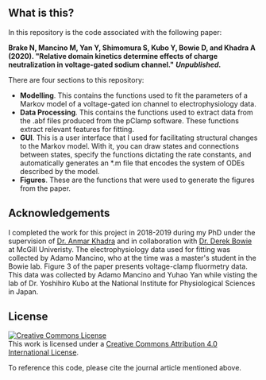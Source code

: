 ## What is this?
In this repository is the code associated with the following paper: 

**Brake N, Mancino M, Yan Y, Shimomura S, Kubo Y, Bowie D, and Khadra A (2020). "Relative domain kinetics determine effects of charge   neutralization in voltage-gated sodium channel."** *****Unpublished.*****

There are four sections to this repository:
* **Modelling**. This contains the functions used to fit the parameters of a Markov model of a voltage-gated ion channel to electrophysiology data.
* **Data Processing**. This contains the functions used to extract data from the .abf files produced from the pClamp software. These functions extract relevant features for fitting.
* **GUI**. This is a user interface that I used for facilitating structural changes to the Markov model. With it, you can draw states and connections between states, specify the functions dictating the rate constants, and automatically generates an \*.m file that encodes the system of ODEs described by the model.
* **Figures**. These are the functions that were used to generate the figures from the paper.

## Acknowledgements
I completed the work for this project in 2018-2019 during my PhD under the supervision of [Dr. Anmar Khadra](http://www.medicine.mcgill.ca/physio/khadralab/) and in collaboration with [Dr. Derek Bowie](http://www.medicine.mcgill.ca/pharma/dbowielab/) at McGill Univeristy. The electrophysiology data used for fitting was collected by Adamo Mancino, who at the time was a master's student in the Bowie lab. Figure 3 of the paper presents voltage-clamp fluormetry data. This data was collected by Adamo Mancino and Yuhao Yan while visting the lab of Dr. Yoshihiro Kubo at the National Institute for Physiological Sciences in Japan.

## License
<a rel="license" href="http://creativecommons.org/licenses/by/4.0/"><img alt="Creative Commons License" style="border-width:0" src="https://i.creativecommons.org/l/by/4.0/88x31.png" /></a><br />This work is licensed under a <a rel="license" href="http://creativecommons.org/licenses/by/4.0/">Creative Commons Attribution 4.0 International License</a>.

To reference this code, please cite the journal article mentioned above.
